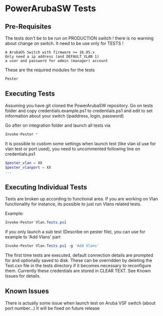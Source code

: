 # PowerArubaSW Tests

## Pre-Requisites

The tests don't be to be run on PRODUCTION switch ! there is no warning about change on switch.
It need to be use only for TESTS !

    A ArubaOS Switch with firmware >= 16.05.x
    Only need a ip address (and DEFAULT_VLAN 1)
    a user and password for admin (manager) account

These are the required modules for the tests

    Pester

## Executing Tests

Assuming you have git cloned the PowerArubaSW repository. Go on tests folder and copy credentials.example.ps1 to credentials.ps1 and edit to set information about your switch (ipaddress, login, password)

Go after on integration folder and launch all tests via

```powershell
Invoke-Pester *
```

It is possible to custom some settings when launch test (like vlan id use for vlan test or port used), you need to uncommented following line on credentials.ps1

```powershell
$pester_vlan = XX
$pester_vlanport = XX
...
```

## Executing Individual Tests

Tests are broken up according to functional area. If you are working on Vlan functionality for instance, its possible to just run Vlans related tests.

Example:

```powershell
Invoke-Pester Vlan.Tests.ps1
```

if you only launch a sub test (Describe on pester file), you can use for example to 'Add Vlans' part

```powershell
Invoke-Pester Vlan.Tests.ps1 -g 'Add Vlans'
```

The first time tests are executed, default connection details are prompted for and optionally saved to disk. These can be overridden by deleting the Test.cxn file in the tests directory if it becomes necessary to reconfigure them. Currently these credentials are stored in CLEAR TEXT. See Known Issues for details.

## Known Issues

There is actually some issue when launch test on Aruba VSF switch (about port number...)
It will be fixed on future release